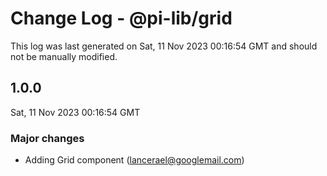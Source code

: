# Change Log - @pi-lib/grid

This log was last generated on Sat, 11 Nov 2023 00:16:54 GMT and should not be manually modified.

<!-- Start content -->

## 1.0.0

Sat, 11 Nov 2023 00:16:54 GMT

### Major changes

- Adding Grid component (lancerael@googlemail.com)
